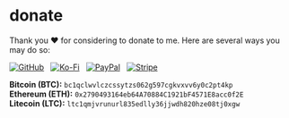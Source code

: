 # donate

Thank you ❤️ for considering to donate to me. Here are several ways you may do so:

[![GitHub](https://srv-cdn.himpfen.io/badges/github/github-flat.svg)](https://github.com/sponsors/brandonhimpfen/) &nbsp; [![Ko-Fi](https://srv-cdn.himpfen.io/badges/kofi/kofi-flat.svg)](https://ko-fi.com/brandonhimpfen) &nbsp; [![PayPal](https://srv-cdn.himpfen.io/badges/paypal/paypal-flat.svg)](https://paypal.me/brandonhimpfen) &nbsp; [![Stripe](https://srv-cdn.himpfen.io/badges/stripe/stripe-flat.svg)](https://tinyurl.com/e8ymxdw3)

**Bitcoin (BTC):** `bc1qclwvlczcssytzs062g597cgkvxvv6y0c2pt4kp` <br />
**Ethereum (ETH):** `0x2790493164eb64A70884C1921bF4571E8acc0f2E` <br />
**Litecoin (LTC):** `ltc1qmjvrunurl835edlly36jjwdh820hze08tj0xgw`
